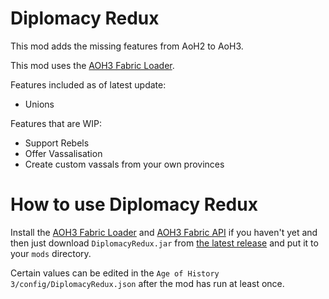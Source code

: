 Diplomacy Redux
============
This mod adds the missing features from AoH2 to AoH3.

This mod uses the [AOH3 Fabric Loader](https://github.com/MushroomMif/aoh3-fabric-loader).

Features included as of latest update:
* Unions

Features that are WIP:
* Support Rebels
* Offer Vassalisation
* Create custom vassals from your own provinces

# How to use Diplomacy Redux
Install the [AOH3 Fabric Loader](https://github.com/MushroomMif/aoh3-fabric-loader)
and [AOH3 Fabric API](https://github.com/MushroomMif/aoh3-fabric-api)
if you haven't yet and then just download `DiplomacyRedux.jar`
from [the latest release](https://github.com/MushroomMif/more-speeds-mod/releases/latest)
and put it to your `mods` directory.

Certain values can be edited in the `Age of History 3/config/DiplomacyRedux.json` after the mod has run at least once.